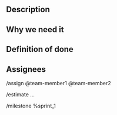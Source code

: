## Description

<!-- Describe the reason the issue was created. Describe the conditions/situation what made you think something could be improved. What problem do we solve? -->

## Why we need it

<!-- Describe why this issue is necessary -->

## Definition of done

<!-- Describe when the issue can be closed -->

## Assignees
/assign @team-member1 @team-member2

<!-- Estimate the amount of hours needed for the issue -->
/estimate ...

<!-- Set the correct milestone -->
/milestone %sprint_1

